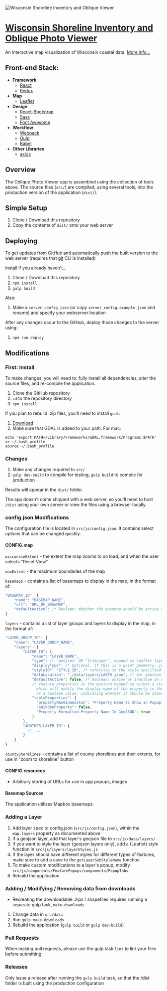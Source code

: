 ![Wisconsin Shoreline Inventory and Oblique Viewer](http://floodatlas.org/asfpm/oblique_viewer/img/wiscviewer-banner.png)

# [Wisconsin Shoreline Inventory and Oblique Photo Viewer](http://floodatlas.org/asfpm/oblique_viewer)
An interactive map visualization of Wisconsin coastal data. [More info...](http://floodatlas.org/asfpm/oblique_viewer/about.html)

## Front-end Stack:
 * **Framework**
   * [React](https://facebook.github.io/react/)
   * [Redux](http://redux.js.org/)
 * **Map**
   * [Leaflet](http://leafletjs.com/)
 * **Design**
   * [React-Bootstrap](https://react-bootstrap.github.io/)
   * [Sass](http://sass-lang.com/)
   * [Font Awesome](http://fontawesome.io/)
 * **Workflow**
   * [Webpack](https://webpack.github.io/)
   * [Gulp](http://gulpjs.com/)
   * [Babel](https://babeljs.io/)
 * **Other Libraries**
   * [axios](https://github.com/mzabriskie/axios)

## Overview
The Oblique Photo Viewer app is assembled using the collection of tools above. The source files (```src/```) are compiled, using several tools, into the production version of the application (```dist/```).

## Simple Setup
1. Clone / Download this repository
2. Copy the contents of ```dist/``` onto your web server

## Deploying
To get updates from GitHub and automatically push the built version to the web server (requires that [git](https://git-scm.com/) CLI is installed)

Install if you already haven't...
1. Clone / Download this repository
2. `npm install`
3. `gulp build`

Also:
1. Make a `server_config.json` (or copy `server_config.example.json` and rename) and specify your webserver location

After any changes occur to the GitHub, deploy those changes to the server using:
1. `npm run deploy`


## Modifications

### First: Install
To make changes, you will need to: fully install all dependencies, alter the source files, and re-compile the application.
1. Clone the GitHub repository
1. ```cd``` to the repository directory
1. ```npm install```

If you plan to rebuild .zip files, you'll need to install `gdal`:
1. [Download](http://trac.osgeo.org/gdal/wiki/DownloadingGdalBinaries)
1. Make sure that GDAL is added to your path. For mac:

```
echo 'export PATH=/Library/Frameworks/GDAL.framework/Programs:$PATH' >> ~/.bash_profile
source ~/.bash_profile
```

### Changes
1. Make any changes required to ```src/```
1. ```gulp dev-build``` to compile for testing, `gulp build` to compile for production

Results will appear in the ```dist/``` folder.

The app doesn't come shipped with a web server, so you'll need to host `/dist` using your own server or view the files using a browser locally.

### config.json Modifications
The configuration file is located in ```src/js/config.json```. It contains select options that can be changed quickly.

#### CONFIG.map

```wisconsinExtent``` - the extent the map zooms to on load, and when the user selects "Reset View"

```maxExtent``` - the maximum boundaries of the map

```basemaps``` - contains a list of basemaps to display in the map, in the format of:

````Javascript
"BASEMAP_ID": {
    "name": "BASEMAP_NAME",
    "url": "URL_OF_BASEMAP",
    "defaultActive": /* Boolean: Whether the basemap should be active on map load */
}
````
```layers``` - contains a list of layer groups and layers to display in the map, in the format of:
````Javascript
"LAYER_GROUP_ID": {
    "name": "LAYER_GROUP_NAME",
    "layers": {
        "LAYER_ID": {
            "name": "LAYER_NAME",
            "type": /* "geojson" OR "tileLayer", mapped to Leaflet layer types of same name */,
            "displayType": /* Optional. If this is a point geometry, you can select 'square' or 'triangle' to resymbolize points to those shapes */,
            "styleID": "STYLE_ID", /* referring to the style specified in /src/js/layers/layerStyles.js */
            "dataLocation": "./data/layers/LAYER.json", /* for geoJson types, refers to location of geoJSON file with layer data */
            "defaultActive": false, /* boolean: active or inactive on map load */
            /* feature properties in the geojson mapped to either a string,
              which will modify the display name of the property in that feature's popup,
              or a boolean value, indicating whether it should be shown or hidden */
            "tableProperties": {
              "propertyNameInGeoJson": "Property Name to Show in Popup"
              "aHiddenProperty": false,
              "Properly Formatted Property Name In GeoJSON": true
            }
        },
        "ANOTHER_LAYER_ID": {
          // ...
        }
    }
}
````
```countyShorelines``` - contains a list of county shorelines and their extents, for use in "zoom to shoreline" button

#### CONFIG.resources
- Arbitrary storing of URLs for use in app popups, images

#### Basemap Sources
The application utilizes Mapbox basemaps.

### Adding a Layer
1. Add layer spec to config.json (```src/js/config.json```), within the ```map.layers``` property as documented above
1. If a geojson layer, add that layer's geojson file to ```src/js/data/layers/```
1. If you want to style the layer (geojson layers only), add a (Leaflet) style function in ```src/js/layers/layerStyles.js```
1. If the layer should have different styles for different types of features, make sure to add a case to the `getLayerSubStyleName` function
1. To make custom modifications to a layer's popup, modify ```src/js/components/FeaturePopups/components/PopupTabs```
1. Rebuild the application

### Adding / Modifying / Removing data from downloads
- Recreating the downloadable .zips / shapefiles requires running a separate gulp task, `make-downloads`

1. Change data in `src/data`
1. Run `gulp make-downloads`
1. Rebuild the application (`gulp build` or `gulp dev-build`)

### Pull Requests

When making pull requests, please use the gulp task `lint` to lint your files before submitting.

### Releases

Only issue a release after running the `gulp build` task, so that the /dist folder is built using the production configuration
